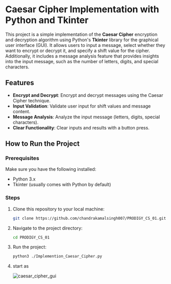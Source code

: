 # Caesar Cipher Implementation with Python and Tkinter

This project is a simple implementation of the **Caesar Cipher** encryption and decryption algorithm using Python's **Tkinter** library for the graphical user interface (GUI). It allows users to input a message, select whether they want to encrypt or decrypt it, and specify a shift value for the cipher. Additionally, it includes a message analysis feature that provides insights into the input message, such as the number of letters, digits, and special characters.

## Features
- **Encrypt and Decrypt**: Encrypt and decrypt messages using the Caesar Cipher technique.
- **Input Validation**: Validate user input for shift values and message content.
- **Message Analysis**: Analyze the input message (letters, digits, special characters).
- **Clear Functionality**: Clear inputs and results with a button press.

## How to Run the Project

### Prerequisites
Make sure you have the following installed:
- Python 3.x
- Tkinter (usually comes with Python by default)

### Steps
1. Clone this repository to your local machine:
   ```bash
   git clone https://github.com/chandrakamalsingh007/PRODIGY_CS_01.git
2. Navigate to the project directory:
   ```bash
   cd PRODIGY_CS_01
3. Run the project:
   ```bash
   python3 ./Implemention_Caesar_Cipher.py 
4. start as 

   ![caesar_cipher_gui](https://github.com/chandrakamalsingh007/PRODIGY_CS_01/blob/d1c9e2551d44c2696f6c66341b34e79d9bff7381/encryption.jpg)
